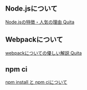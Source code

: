 ## Node.jsについて

[Node.jsの特徴・人気の理由 Quita](https://qiita.com/non_cal/items/a8fee0b7ad96e67713eb)

## Webpackについて

[webpackについての優しい解説 Quita](https://easy-life-tips.com/post/ie0dbbdwja2)

## npm ci

[npm install と npm ciについて](https://bufferings.hatenablog.com/entry/2023/03/15/215044)